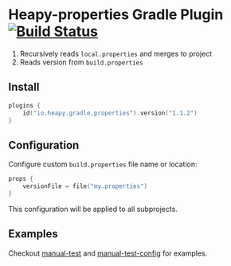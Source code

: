 # Heapy-properties Gradle Plugin [![Build Status](https://travis-ci.com/Heapy/heapy-properties-gradle-plugin.svg?branch=master)](https://travis-ci.com/Heapy/heapy-properties-gradle-plugin)

1. Recursively reads `local.properties` and merges to project
2. Reads version from `build.properties`

## Install

```kotlin
plugins {
    id("io.heapy.gradle.properties").version("1.1.2")
}
```

## Configuration

Configure custom `build.properties` file name or location:

```kotlin
props {
    versionFile = file("my.properties")
}
```

This configuration will be applied to all subprojects.

## Examples

Checkout [manual-test](./manual-test) and [manual-test-config](./manual-test-config) for examples.
